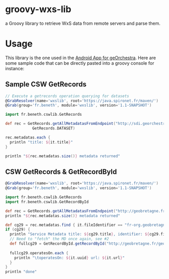 # groovy-wxs-lib

a Groovy library to retrieve WxS data from remote servers and parse them.

# Usage

This library is the one used in the [Android App for geOrchestra](https://github.com/pmauduit/geor-android).
Here are some sample code that can be directly pasted into a groovy console for instance:

## Sample CSW GetRecords

```groovy
// Execute a getrecords operation querying for datasets
@GrabResolver(name='wxslib', root='https://java.spironet.fr/maven/')
@Grab(group='fr.beneth', module='wxslib', version='1.1-SNAPSHOT')

import fr.beneth.cswlib.GetRecords

def rec = GetRecords.getAllMetadatasFromEndpoint("http://sdi.georchestra.org/geonetwork/srv/eng/csw",
            GetRecords.DATASET)

rec.metadatas.each {
  println "title: ${it.title}"
}

println "${rec.metadatas.size()} metadata returned"

```

## CSW GetRecords & GetRecordById

```groovy
@GrabResolver(name='wxslib', root='https://java.spironet.fr/maven/')
@Grab(group='fr.beneth', module='wxslib', version='1.1-SNAPSHOT')

import fr.beneth.cswlib.GetRecords
import fr.beneth.cswlib.GetRecordById

def rec = GetRecords.getAllMetadatasFromEndpoint("http://geobretagne.fr/geonetwork/srv/eng/csw", GetRecords.SERVICE)
println "${rec.metadatas.size()} metadata returned"

def cg29 = rec.metadatas.find { it.fileIdentifier == "fr-org.geobretagne.cg29.wfs" }
if (cg29) {
  println "Service Metadata title: ${cg29.title}, identifier: ${cg29.fileIdentifier}"
  // Need to "fetch" the MD once again, see #2
  def fullcg29 = GetRecordById.getRecordById("http://geobretagne.fr/geonetwork/srv/eng/csw", cg29.fileIdentifier)
  
  fullcg29.operatesOn.each {
    println "\toperatesOn: ${it.uuid} url: ${it.url}"
  }
}
println "done"

```
